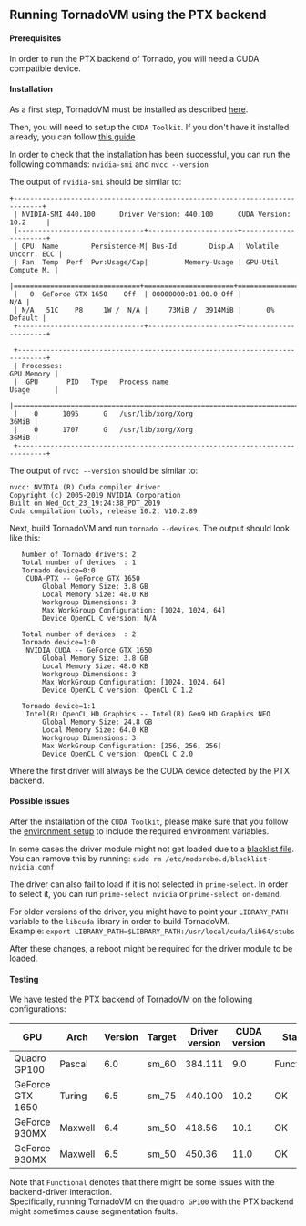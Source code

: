 ## Running TornadoVM using the PTX backend

#### Prerequisites
In order to run the PTX backend of Tornado, you will need a CUDA compatible device.

#### Installation 
As a first step, TornadoVM must be installed as described [here](1_INSTALL.md).

Then, you will need to setup the `CUDA Toolkit`. If you don't have it installed already, you can follow [this guide](https://docs.nvidia.com/cuda/cuda-installation-guide-linux/index.html) 

In order to check that the installation has been successful, you can run the following commands:
`nvidia-smi` and `nvcc --version`

The output of `nvidia-smi` should be similar to:
```
+-----------------------------------------------------------------------------+
 | NVIDIA-SMI 440.100      Driver Version: 440.100      CUDA Version: 10.2     |
 |-------------------------------+----------------------+----------------------+
 | GPU  Name        Persistence-M| Bus-Id        Disp.A | Volatile Uncorr. ECC |
 | Fan  Temp  Perf  Pwr:Usage/Cap|         Memory-Usage | GPU-Util  Compute M. |
 |===============================+======================+======================|
 |   0  GeForce GTX 1650    Off  | 00000000:01:00.0 Off |                  N/A |
 | N/A   51C    P8     1W /  N/A |     73MiB /  3914MiB |      0%      Default |
 +-------------------------------+----------------------+----------------------+
                                                                                
 +-----------------------------------------------------------------------------+
 | Processes:                                                       GPU Memory |
 |  GPU       PID   Type   Process name                             Usage      |
 |=============================================================================|
 |    0      1095      G   /usr/lib/xorg/Xorg                            36MiB |
 |    0      1707      G   /usr/lib/xorg/Xorg                            36MiB |
 +-----------------------------------------------------------------------------+
 ```

The output of `nvcc --version` should be similar to:
```
nvcc: NVIDIA (R) Cuda compiler driver
Copyright (c) 2005-2019 NVIDIA Corporation
Built on Wed_Oct_23_19:24:38_PDT_2019
Cuda compilation tools, release 10.2, V10.2.89
```

Next, build TornadoVM and run `tornado --devices`. The output should look like this:
```
   Number of Tornado drivers: 2
   Total number of devices  : 1
   Tornado device=0:0
   	CUDA-PTX -- GeForce GTX 1650
   		Global Memory Size: 3.8 GB
   		Local Memory Size: 48.0 KB
   		Workgroup Dimensions: 3
   		Max WorkGroup Configuration: [1024, 1024, 64]
   		Device OpenCL C version: N/A
   
   Total number of devices  : 2
   Tornado device=1:0
   	NVIDIA CUDA -- GeForce GTX 1650
   		Global Memory Size: 3.8 GB
   		Local Memory Size: 48.0 KB
   		Workgroup Dimensions: 3
   		Max WorkGroup Configuration: [1024, 1024, 64]
   		Device OpenCL C version: OpenCL C 1.2
   
   Tornado device=1:1
   	Intel(R) OpenCL HD Graphics -- Intel(R) Gen9 HD Graphics NEO
   		Global Memory Size: 24.8 GB
   		Local Memory Size: 64.0 KB
   		Workgroup Dimensions: 3
   		Max WorkGroup Configuration: [256, 256, 256]
   		Device OpenCL C version: OpenCL C 2.0
```
Where the first driver will always be the CUDA device detected by the PTX backend.

#### Possible issues
After the installation of the `CUDA Toolkit`, please make sure that you follow the [environment setup](https://docs.nvidia.com/cuda/cuda-installation-guide-linux/index.html#environment-setup) to include the required environment variables.

In some cases the driver module might not get loaded due to a [blacklist file](https://forums.developer.nvidia.com/t/nvidia-driver-is-not-loaded-ubuntu-18-10/70495/2).
You can remove this by running:
`sudo rm /etc/modprobe.d/blacklist-nvidia.conf`  
  
The driver can also fail to load if it is not selected in `prime-select`. In order to select it, you can run `prime-select nvidia` or `prime-select on-demand`.

For older versions of the driver, you might have to point your `LIBRARY_PATH` variable to the `libcuda` library in order to build TornadoVM.  
Example: `export LIBRARY_PATH=$LIBRARY_PATH:/usr/local/cuda/lib64/stubs`
  
After these changes, a reboot might be required for the driver module to be loaded.


#### Testing

We have tested the PTX backend of TornadoVM on the following configurations:

|GPU   |Arch   |Version   |Target   |Driver version   |CUDA version   |Status   |
|---    |---    |---    |---    |---    |---    |---    |
|Quadro GP100   |Pascal   |6.0   |sm_60   |384.111   |9.0   |Functional|
|GeForce GTX 1650   |Turing   |6.5   |sm_75   |440.100   |10.2   |OK|
|GeForce 930MX   |Maxwell   |6.4   |sm_50   |418.56   |10.1   |OK|
|GeForce 930MX   |Maxwell   |6.5   |sm_50   |450.36   |11.0   |OK|

Note that `Functional` denotes that there might be some issues with the backend-driver interaction.   
Specifically, running TornadoVM on the `Quadro GP100` with the PTX backend might sometimes cause segmentation faults.   

